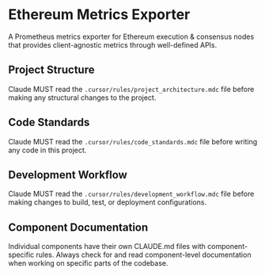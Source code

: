 # Ethereum Metrics Exporter

A Prometheus metrics exporter for Ethereum execution & consensus nodes that provides client-agnostic metrics through well-defined APIs.

## Project Structure
Claude MUST read the `.cursor/rules/project_architecture.mdc` file before making any structural changes to the project.

## Code Standards  
Claude MUST read the `.cursor/rules/code_standards.mdc` file before writing any code in this project.

## Development Workflow
Claude MUST read the `.cursor/rules/development_workflow.mdc` file before making changes to build, test, or deployment configurations.

## Component Documentation
Individual components have their own CLAUDE.md files with component-specific rules. Always check for and read component-level documentation when working on specific parts of the codebase.